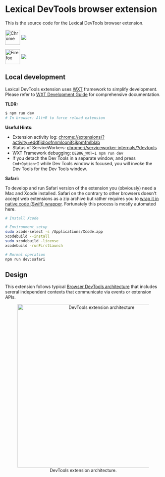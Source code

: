 # Lexical DevTools browser extension

This is the source code for the Lexical DevTools browser extension.

[link-edge]: https://microsoftedge.microsoft.com/addons/detail/lexical-developer-tools/pclbkaofdgafcfhlnimcdhhkkhcabpcb 'Version published on Edge Add-ons Store'
[link-firefox]: https://addons.mozilla.org/en-US/firefox/addon/lexical-developer-tools/ 'Version published on Mozilla Add-ons'

[<img src="https://cdnjs.cloudflare.com/ajax/libs/browser-logos/74.1.0/edge/edge.svg" width="48" alt="Chrome" valign="middle">][link-edge] [<img valign="middle" src="https://img.shields.io/badge/dynamic/json?label=%20&query=%24.version&url=https%3A%2F%2Fmicrosoftedge.microsoft.com%2Faddons%2Fgetproductdetailsbycrxid%2Fpclbkaofdgafcfhlnimcdhhkkhcabpcb">][link-edge]

[<img src="https://cdnjs.cloudflare.com/ajax/libs/browser-logos/74.1.0/firefox/firefox.svg" width="48" alt="Firefox" valign="middle">][link-firefox] [<img valign="middle" src="https://img.shields.io/amo/v/lexical-developer-tools.svg?label=%20">][link-firefox]

## Local development

Lexical DevTools extension uses [WXT](https://wxt.dev/) framework to simplify development. Please refer to [WXT Development Guide](https://wxt.dev/guide/development.html) for comprehensive documentation.

**TLDR:**
```bash
$ npm run dev
# In browser: Alt+R to force reload extension
```

**Useful Hints:**
- Extension activity log: [chrome://extensions/?activity=eddfjidloofnnmloonifcjkpmfmlblab](chrome://extensions/?activity=eddfjidloofnnmloonifcjkpmfmlblab)
- Status of ServiceWorkers: [chrome://serviceworker-internals/?devtools](chrome://serviceworker-internals/?devtools)
- WXT Framework debugging: `DEBUG_WXT=1 npm run dev`
- If you detach the Dev Tools in a separate window, and press `Cmd+Option+I` while Dev Tools window is focused, you will invoke the Dev Tools for the Dev Tools window.

**Safari:**

To develop and run Safari version of the extension you (obviously) need a Mac and Xcode installed. Safari on the contrary to other browsers doesn't accept web extensions as a zip archive but rather requires you to [wrap it in native code (Swift) wrapper](https://developer.apple.com/documentation/safariservices/safari_web_extensions/converting_a_web_extension_for_safari/). Fortunately this process is mostly automated here.

```bash
# Install Xcode

# Environment setup
sudo xcode-select -s /Applications/Xcode.app
xcodebuild --install
sudo xcodebuild -license
xcodebuild -runFirstLaunch

# Normal operation
npm run dev:safari
```

## Design

This extension follows typical [Browser DevTools architecture](https://developer.chrome.com/docs/extensions/how-to/devtools/extend-devtools) that includes sereral independent contexts that communicate via events or extension APIs.

<figure align="center">
  <img src="./docs/architecture-diagram.png" alt="DevTools extension architecture" width="526">
  <figcaption>DevTools extension architecture.</figcaption>
</figure>
